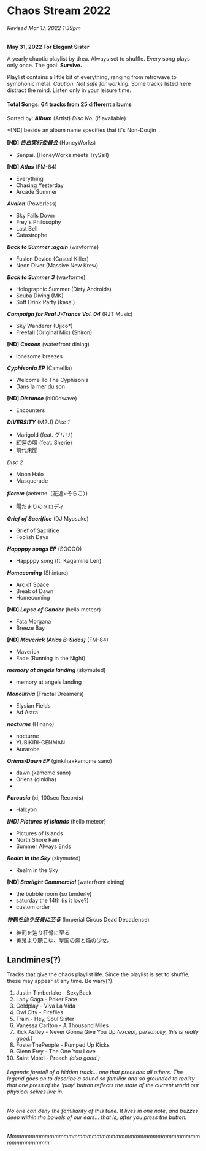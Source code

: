 # Chaos Stream 2022
###### Revised Mar 17, 2022 1:39pm
**May 31, 2022
For Elegant Sister**

A yearly chaotic playlist by drea. Always set to shuffle. Every song plays only once.
The goal: **Survive.**

Playlist contains a little bit of everything, ranging from retrowave to symphonic metal.
_Caution: Not safe for working._ Some tracks listed here distract the mind. 
Listen only in your leisure time.

#### Total Songs: 64 tracks from 25 different albums

Sorted by:
**_Album_** (Artist)
_Disc No._ (if available)

*[ND] beside an album name specifies that it's Non-Doujin

**[ND] _告白実行委員会_** (HoneyWorks)
- Senpai. (HoneyWorks meets TrySail)

**[ND] _Atlas_** (FM-84)
 - Everything
 - Chasing Yesterday
 - Arcade Summer

**_Avalon_** (Powerless)
- Sky Falls Down
- Frey's Philosophy
- Last Bell
- Catastrophe

**_Back to Summer :again_** (wavforme)
- Fusion Device (Casual Killer)
- Neon Diver (Massive New Krew)

**_Back to Summer 3_** (wavforme)
- Holographic Summer (Dirty Androids)
- Scuba Diving (MK)
- Soft Drink Party (kasa.)

**_Campaign for Real J-Trance Vol. 04_** (RJT Music)
- Sky Wanderer (Ujico*)
- Freefall (Original Mix) (Shiron)

**[ND] _Cocoon_** (waterfront dining)
- lonesome breezes

**_Cyphisonia EP_** (Camellia)
- Welcome To The Cyphisonia
- Dans la mer du son

**[ND] _Distance_** (bl00dwave)
- Encounters

**_DIVERSITY_** (M2U)
_Disc 1_
- Marigold (feat. グリリ)
- 紅蓮の唄 (feat. Sherie)
- 前代未聞

_Disc 2_
- Moon Halo
- Masquerade

**_florere_** (aeterne（花近×そらこ）)
- 陽だまりのメロディ

**_Grief of Sacrifice_** (DJ Myosuke)
- Grief of Sacrifice
- Foolish Days

**_Happppy songs EP_** (SOOOO)
- Happppy song (ft. Kagamine Len)

**_Homecoming_** (Shintaro)
- Arc of Space
- Break of Dawn
- Homecoming

**[ND] _Lapse of Candor_** (hello meteor)
- Fata Morgana
- Breeze Bay

**[ND] _Maverick (Atlas B-Sides)_** (FM-84)
- Maverick
- Fade (Running in the Night)

**_memory at angels landing_** (skymuted)
- memory at angels landing

**_Monolithia_** (Fractal Dreamers)
- Elysian Fields
- Ad Astra

**_nocturne_** (Hinano)
- nocturne
- YUBIKIRI-GENMAN
- Aurarobe

**_Oriens/Dawn EP_** (ginkiha+kamome sano)
- dawn (kamome sano)
- Oriens (ginkiha)
- 
**_Parousia_** (xi, 100sec Records)
- Halcyon

**_[ND] Pictures of Islands_** (hello meteor)
- Pictures of Islands
- North Shore Rain
- Summer Always Ends

**_Realm in the Sky_** (skymuted)
- Realm in the Sky

**[ND] _Starlight Commercial_** (waterfront dining)
- the bubble room (so tenderly)
- saturday the 14th (is it love?)
- custom order

**_神罰を辿り狂骨に至る_** (Imperial Circus Dead Decadence)
- 神罰を辿り狂骨に至る
- 黄泉より聴こゆ、皇国の燈と焔の少女。

## Landmines(?)
Tracks that give the chaos playlist life.
Since the playlist is set to shuffle, these may appear at any time. Be wary(?).

1. Justin Timberlake - SexyBack
2. Lady Gaga - Poker Face
3. Coldplay - Viva La Vida
4. Owl City - Fireflies
5. Train - Hey, Soul Sister
6. Vanessa Carlton - A Thousand Miles
7. Rick Astley - Never Gonna Give You Up _(except, personally, this is really good.)_
8. FosterThePeople - Pumped Up Kicks
9. Glenn Frey - The One You Love
10. Saint Motel - Preach _(also good.)_

###### _Legends foretell of a hidden track... one that precedes all others. The legend goes on to describe a sound so familiar and so grounded to reality that one press of the 'play' button reflects the state of the current world our physical selves live in._
###### _No one can deny the familiarity of this tune. It lives in one note, and buzzes deep within the bowels of our ears... that is, after you press the button._
###### Mmmmmmmmmmmmmmmmmmmmmmmmmmmmmmmmmmmmmmmmmmmmmmmmmm

